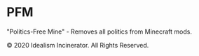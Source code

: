 # PFM
"Politics-Free Mine" - Removes all politics from Minecraft mods.


© 2020 Idealism Incinerator. All Rights Reserved.
